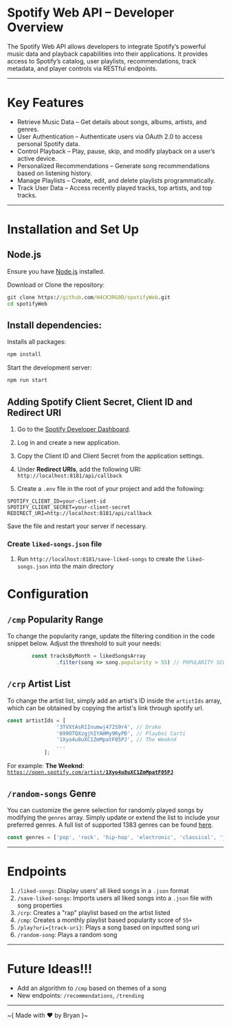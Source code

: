 # Spotify Web API – Developer Overview 

The Spotify Web API allows developers to integrate Spotify’s powerful music data and playback capabilities into their applications. It provides access to Spotify’s catalog, user playlists, recommendations, track metadata, and player controls via RESTful endpoints.

--- 
# Key Features
- Retrieve Music Data – Get details about songs, albums, artists, and genres.
- User Authentication – Authenticate users via OAuth 2.0 to access personal Spotify data.
- Control Playback – Play, pause, skip, and modify playback on a user’s active device.
- Personalized Recommendations – Generate song recommendations based on listening history.
- Manage Playlists – Create, edit, and delete playlists programmatically.
- Track User Data – Access recently played tracks, top artists, and top tracks.

---
# Installation and Set Up

## Node.js

Ensure you have [Node.js](https://nodejs.org/en) installed.

Download or Clone the repository:

```cmd
git clone https://github.com/H4CK3RG0D/spotifyWeb.git
cd spotifyWeb
```

## Install dependencies:

Installs all packages:
```cmd
npm install
```

Start the development server:

```cmd
npm run start
```

## Adding Spotify Client Secret, Client ID and Redirect URI

1. Go to the [Spotify Developer Dashboard](https://developer.spotify.com/dashboard).
2. Log in and create a new application.
3. Copy the Client ID and Client Secret from the application settings.
4. Under **Redirect URIs**, add the following URI: `http://localhost:8181/api/callback`

6. Create a `.env` file in the root of your project and add the following:

```
SPOTIFY_CLIENT_ID=your-client-id
SPOTIFY_CLIENT_SECRET=your-client-secret
REDIRECT_URI=http://localhost:8181/api/callback
```

Save the file and restart your server if necessary.

### Create `liked-songs.json` file

1. Run `http://localhost:8181/save-liked-songs` to create the `liked-songs.json` into the main directory

# Configuration

##  `/cmp` Popularity Range

To change the popularity range, update the filtering condition in the code snippet below. Adjust the threshold to suit your needs:

```js
        const tracksByMonth = likedSongsArray
                .filter(song => song.popularity > 55) // POPULARITY SCORE OVER 55
```

## `/crp` Artist List

To change the artist list, simply add an artist's ID inside the `artistIds` array, which can be obtained by copying the artist's link through spotify url.

```js
const artistIds = [
                '3TVXtAsR1Inumwj472S9r4', // Drake
                '699OTQXzgjhIYAHMy9RyPD', // Playboi Carti
                '1Xyo4u8uXC1ZmMpatF05PJ', // The Weeknd
                ...
            ];
```

For example: **The Weeknd**: [`https://open.spotify.com/artist/`**`1Xyo4u8uXC1ZmMpatF05PJ`**](https://open.spotify.com/artist/1Xyo4u8uXC1ZmMpatF05PJ)

## `/random-songs` Genre

You can customize the genre selection for randomly played songs by modifying the `genres` array. Simply update or extend the list to include your preferred genres. A full list of supported 1383 genres can be found [here](https://gist.githubusercontent.com/andytlr/4104c667a62d8145aa3a/raw/2d044152bcacf98d401b71df2cb67fade8e490c9/spotify-genres.md).

```js
const genres = ['pop', 'rock', 'hip-hop', 'electronic', 'classical', 'jazz', 'mandopop', 'rap', 'metal', 'blues'];
```

---



# Endpoints

1. `/liked-songs`: Display users' all liked songs in a `.json` format
2. `/save-liked-songs`: Imports users all liked songs into a `.json` file with song properties
3. `/crp`: Creates a "rap" playlist based on the artist listed
4. `/cmp`: Creates a monthly playlist based popularity score of `55+`
5. `/play?uri={track-uri}`: Plays a song based on inputted song uri
6. `/random-song`: Plays a random song

---

# Future Ideas!!!

- Add an algorithm to `/cmp` based on themes of a song
- New endpoints: `/recommendations`, `/trending`

---

~{ Made with ❤️ by Bryan }~
